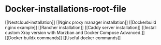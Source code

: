 # Docker-installations-root-file


[[Nextcloud-installation]]
[[Nginx proxy manager installation]]
[[Dockerbuild nginx example]]
[[Rancher installation]]
[[Caddy server installation]]
[[Install custom Xray version with Marzban and Docker Compose Advanced.]]
[[Docker buildx commands]]
[[Useful docker commands]]